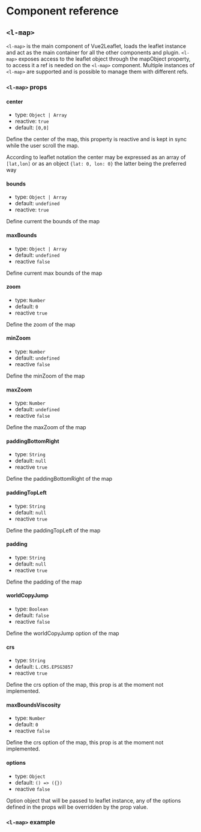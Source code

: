 # Component reference

## `<l-map>`

`<l-map>` is the main component of Vue2Leaflet, loads the leaflet instance and act as the main container for all the other components and plugin.
`<l-map>` exposes access to the leaflet object through the mapObject property, to access it a ref is needed on the `<l-map>` component.
Multiple instances of `<l-map>` are supported and is possible to manage them with different refs.

### `<l-map>` props

#### center

- type: `Object | Array`
- reactive: `true`
- default: `[0,0]`

Define the center of the map, this property is reactive and is kept in sync while the user scroll the map.

According to leaflet notation the center may be expressed as an array of `[lat,lon]` or as an object `{lat: 0, lon: 0}` the latter being the preferred way

#### bounds

- type: `Object | Array`
- default: `undefined`
- reactive: `true`

Define current the bounds of the map

#### maxBounds

- type: `Object | Array`
- default: `undefined`
- reactive `false`

Define current max bounds of the map

#### zoom

- type: `Number`
- default: `0`
- reactive `true`

Define the zoom of the map

#### minZoom

- type: `Number`
- default: `undefined`
- reactive `false`

Define the minZoom of the map

#### maxZoom

- type: `Number`
- default: `undefined`
- reactive `false`

Define the maxZoom of the map

#### paddingBottomRight

- type: `String`
- default: `null`
- reactive `true`

Define the paddingBottomRight of the map

#### paddingTopLeft

- type: `String`
- default: `null`
- reactive `true`

Define the paddingTopLeft of the map

#### padding

- type: `String`
- default: `null`
- reactive `true`

Define the padding of the map

#### worldCopyJump

- type: `Boolean`
- default: `false`
- reactive `false`

Define the worldCopyJump option of the map

#### crs

- type: `String`
- default: `L.CRS.EPSG3857`
- reactive `true`

Define the crs option of the map, this prop is at the moment not implemented.

#### maxBoundsViscosity

- type: `Number`
- default: `0`
- reactive `false`

Define the crs option of the map, this prop is at the moment not implemented.

#### options

- type: `Object`
- default: `() => ({})`
- reactive `false`

Option object that will be passed to leaflet instance, any of the options defined in the props will be overridden by the prop value.

### `<l-map>` example

<simple-example />